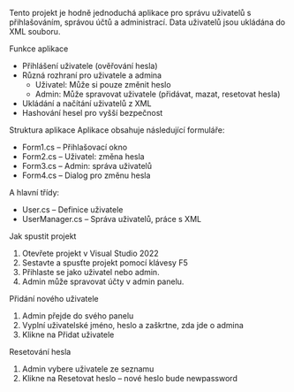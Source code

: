 Tento projekt je hodně jednoduchá aplikace pro správu uživatelů s přihlašováním, správou účtů a administrací. Data uživatelů jsou ukládána do XML souboru.

Funkce aplikace
- Přihlášení uživatele (ověřování hesla)
- Různá rozhraní pro uživatele a admina
  - Uživatel: Může si pouze změnit heslo
  - Admin: Může spravovat uživatele (přidávat, mazat, resetovat hesla)
- Ukládání a načítání uživatelů z XML
- Hashování hesel pro vyšší bezpečnost

Struktura aplikace
Aplikace obsahuje následující formuláře:
- Form1.cs – Přihlašovací okno
- Form2.cs – Uživatel: změna hesla
- Form3.cs – Admin: správa uživatelů
- Form4.cs – Dialog pro změnu hesla

A hlavní třídy:
- User.cs – Definice uživatele
- UserManager.cs – Správa uživatelů, práce s XML

Jak spustit projekt
1. Otevřete projekt v Visual Studio 2022
2. Sestavte a spusťte projekt pomocí klávesy F5
3. Přihlaste se jako uživatel nebo admin.
4. Admin může spravovat účty v admin panelu.

Přidání nového uživatele
1. Admin přejde do svého panelu
2. Vyplní uživatelské jméno, heslo a zaškrtne, zda jde o admina
3. Klikne na Přidat uživatele

Resetování hesla
1. Admin vybere uživatele ze seznamu
2. Klikne na Resetovat heslo – nové heslo bude newpassword
